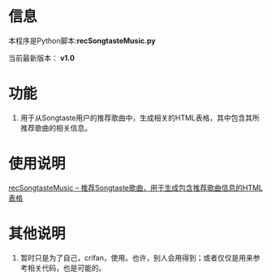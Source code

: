 # 信息 #
本程序是Python脚本:**recSongtasteMusic.py**

当前最新版本： **v1.0**
# 功能 #
  1. 用于从Songtaste用户的推荐歌曲中，生成相关的HTML表格，其中包含其所推荐歌曲的相关信息。

# 使用说明 #
[recSongtasteMusic – 推荐Songtaste歌曲，用于生成包含推荐歌曲信息的HTML表格](http://www.crifan.com/crifan_released_all/website/python/recsongtastemusic/)

# 其他说明 #
  1. 暂时只是为了自己，crifan，使用。也许，别人会用得到；或者仅仅是用来参考相关代码，也是可能的。